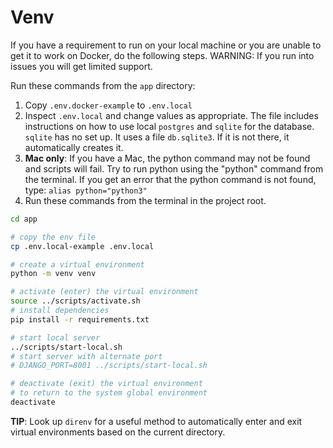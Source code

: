 # Venv

If you have a requirement to run on your local machine or you are unable to get it to work on
Docker, do the following steps.  WARNING: If you run into issues you will get limited support.

Run these commands from the `app` directory:

1. Copy `.env.docker-example` to `.env.local`
1. Inspect `.env.local` and change values as appropriate.  The file includes instructions on how to use local `postgres` and  `sqlite` for the database. `sqlite` has no set up.  It uses a file `db.sqlite3`.  If it is not there, it automatically creates it.
1. **Mac only**: If you have a Mac, the python command may not be found and scripts will fail.  Try to run python using the "python" command from the terminal.  If you get an error that the python command is
    not found, type: `alias python="python3"`
1. Run these commands from the terminal in the project root.

```bash
cd app

# copy the env file
cp .env.local-example .env.local

# create a virtual environment
python -m venv venv

# activate (enter) the virtual environment
source ../scripts/activate.sh
# install dependencies
pip install -r requirements.txt

# start local server
../scripts/start-local.sh
# start server with alternate port
# DJANGO_PORT=8001 ../scripts/start-local.sh

# deactivate (exit) the virtual environment
# to return to the system global environment
deactivate
```

**TIP**: Look up `direnv` for a useful method to automatically enter and exit virtual environments based on the current directory.
